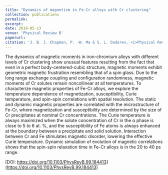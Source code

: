 ```yaml
---
title: "Dynamics of magnetism in Fe-Cr alloys with Cr clustering"
collection: publications
permalink: 
excerpt: 
date: 2019-05-13
venue: 'Physical Review B'
paperurl: 
citation: 'J. B. J. Chapman, P. -W. Ma & S. L. Dudarev, <i>Physical Review B</i> <b>99</b>, 184413 (2019).'
---
```


The dynamics of magnetic moments in iron-chromium alloys with different levels of Cr clustering show unusual features resulting from the fact that even in a perfect body-centered-cubic structure, magnetic moments exhibit geometric magnetic frustration resembling that of a spin glass. Due to the long range exchange coupling and configuration randomness, magnetic moments of Cr solutes remain noncollinear at all temperatures. To characterize magnetic properties of Fe-Cr alloys, we explore the temperature dependence of magnetization, susceptibility, Curie temperature, and spin-spin correlations with spatial resolution. The static and dynamic magnetic properties are correlated with the microstructure of Fe-Cr, where magnetization and susceptibility are determined by the size of Cr precipitates at nominal Cr concentrations. The Curie temperature is always maximized when the solute concentration of Cr in the α phase is close to 5 to 6 at. %, and the susceptibility of Fe atoms is always enhanced at the boundary between a precipitate and solid solution. Interaction between Cr and Fe stimulates magnetic disorder, lowering the effective Curie temperature. Dynamic simulation of evolution of magnetic correlations shows that the spin-spin relaxation time in Fe-Cr alloys is in the 20 to 40 ps range.

[DOI: https://doi.org/10.1103/PhysRevB.99.184413](https://doi.org/10.1103/PhysRevB.99.184413)
